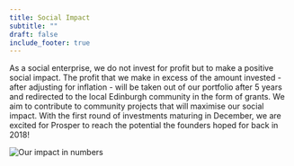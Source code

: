 ```yaml
---
title: Social Impact
subtitle: ""
draft: false
include_footer: true
---
```

As a social enterprise, we do not invest for profit but to make a positive social impact. The profit that we make in excess of the amount invested - after adjusting for inflation - will be taken out of our portfolio after 5 years and redirected to the local Edinburgh community in the form of grants. We aim to contribute to community projects that will maximise our social impact. With the first round of investments maturing in December, we are excited for Prosper to reach the potential the founders hoped for back in 2018!

![Our impact in numbers](/images/impact.png)